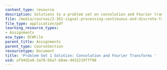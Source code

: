 ```yaml
---
content_type: resource
description: Solutions to a problem set on convolution and Fourier transforms.
file: /media/courses/2-161-signal-processing-continuous-and-discrete-fall-2008/af94d2a03a7866a7b8aed432219fff98_ps1soln.pdf
file_type: application/pdf
learning_resource_types:
- Assignments
ocw_type: OCWFile
parent_title: Assignments
parent_type: CourseSection
resourcetype: Document
title: 'Problem Set 1 Solution: Convolution and Fourier Transforms '
uid: af94d2a0-3a78-66a7-b8ae-d432219fff98
---
```

